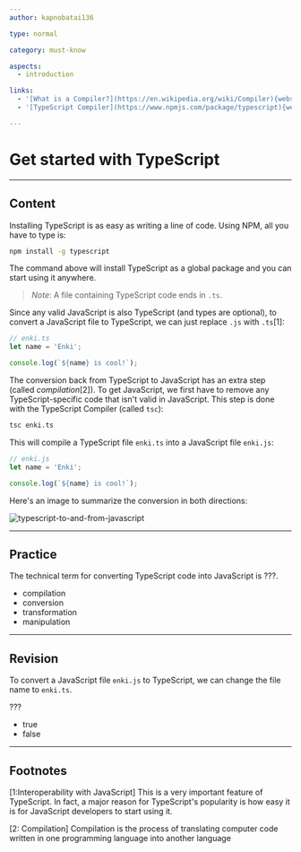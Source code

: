 ```yaml
---
author: kapnobatai136

type: normal

category: must-know

aspects:
  - introduction

links:
  - '[What is a Compiler?](https://en.wikipedia.org/wiki/Compiler){website}'
  - '[TypeScript Compiler](https://www.npmjs.com/package/typescript){website}'

---
```


# Get started with TypeScript

---
## Content

Installing TypeScript is as easy as writing a line of code. Using NPM, all you have to type is:

```bash
npm install -g typescript
```

The command above will install TypeScript as a global package and you can start using it anywhere.

> *Note*: A file containing TypeScript code ends in `.ts`.

Since any valid JavaScript is also TypeScript (and types are optional), to convert a JavaScript file to TypeScript, we can just replace `.js` with `.ts`[1]:

```ts
// enki.ts
let name = 'Enki';

console.log(`${name} is cool!`);
```

The conversion back from TypeScript to JavaScript has an extra step (called *compilation*[2]). To get JavaScript, we first have to remove any TypeScript-specific code that isn't valid in JavaScript. This step is done with the TypeScript Compiler (called `tsc`):

```bash
tsc enki.ts
```

This will compile a TypeScript file `enki.ts` into a JavaScript file `enki.js`:

```js
// enki.js
let name = 'Enki';

console.log(`${name} is cool!`);
```

Here's an image to summarize the conversion in both directions:

![typescript-to-and-from-javascript](https://img.enkipro.com/274c90097c3b4af0faf07e0bc9cc4952.png)

---
## Practice

The technical term for converting TypeScript code into JavaScript is ???.

* compilation
* conversion
* transformation
* manipulation

---
## Revision

To convert a JavaScript file `enki.js` to TypeScript, we can change the file name to `enki.ts`.

???

* true
* false

---
## Footnotes

[1:Interoperability with JavaScript]
This is a very important feature of TypeScript. In fact, a major reason for TypeScript's popularity is how easy it is for JavaScript developers to start using it.

[2: Compilation]
Compilation is the process of translating computer code written in one programming language into another language
